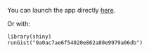You can launch the app directly [here](https://ipekkorkmz.shinyapps.io/seaturtles/).

Or with:

```{r}
library(shiny)
runGist("9a0ac7ae6f54020e862a80e9979a06db")
```

